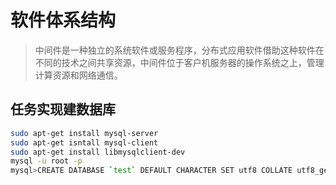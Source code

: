 # 软件体系结构

>中间件是一种独立的系统软件或服务程序，分布式应用软件借助这种软件在不同的技术之间共享资源，中间件位于客户机服务器的操作系统之上，管理计算资源和网络通信。



## 任务实现建数据库

```bash
sudo apt-get install mysql-server
sudo apt-get isntall mysql-client
sudo apt-get install libmysqlclient-dev
mysql -u root -p
mysql>CREATE DATABASE `test` DEFAULT CHARACTER SET utf8 COLLATE utf8_general_ci;
```

